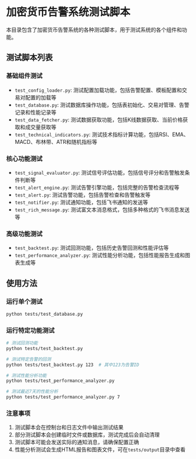# 加密货币告警系统测试脚本

本目录包含了加密货币告警系统的各种测试脚本，用于测试系统的各个组件和功能。

## 测试脚本列表

### 基础组件测试

- `test_config_loader.py`: 测试配置加载功能，包括告警配置、模板配置和交易对配置的加载等
- `test_database.py`: 测试数据库操作功能，包括表初始化、交易对管理、告警记录和性能记录等
- `test_data_fetcher.py`: 测试数据获取功能，包括K线数据获取、当前价格获取和成交量获取等
- `test_technical_indicators.py`: 测试技术指标计算功能，包括RSI、EMA、MACD、布林带、ATR和随机指标等

### 核心功能测试

- `test_signal_evaluator.py`: 测试信号评估功能，包括信号评分和告警触发条件判断等
- `test_alert_engine.py`: 测试告警引擎功能，包括完整的告警检查流程等
- `test_alert.py`: 测试告警功能，包括告警检查和告警触发等
- `test_notifier.py`: 测试通知功能，包括飞书通知的发送等
- `test_rich_message.py`: 测试富文本消息格式，包括多种格式的飞书消息发送等

### 高级功能测试

- `test_backtest.py`: 测试回测功能，包括历史告警回测和性能评估等
- `test_performance_analyzer.py`: 测试性能分析功能，包括性能报告生成和图表生成等

## 使用方法

### 运行单个测试

```bash
python tests/test_database.py
```

### 运行特定功能测试

```bash
# 测试回测功能
python tests/test_backtest.py

# 测试特定告警的回测
python tests/test_backtest.py 123  # 其中123为告警ID

# 测试性能分析功能
python tests/test_performance_analyzer.py

# 测试最近7天的性能分析
python tests/test_performance_analyzer.py 7
```

### 注意事项

1. 测试脚本会在控制台和日志文件中输出测试结果
2. 部分测试脚本会创建临时文件或数据库，测试完成后会自动清理
3. 测试脚本可能会发送实际的通知消息，请确保配置正确
4. 性能分析测试会生成HTML报告和图表文件，可在`tests/output`目录中查看